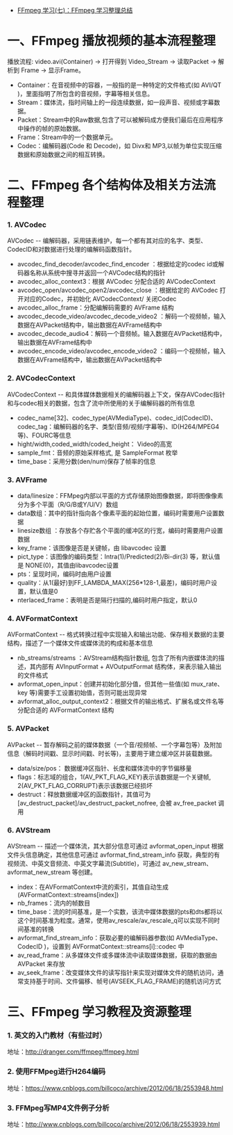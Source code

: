 - [FFmpeg 学习(七)：FFmpeg 学习整理总结](https://www.cnblogs.com/renhui/p/9508123.html)

# 一、FFmpeg 播放视频的基本流程整理

播放流程: video.avi(Container) -> 打开得到 Video_Stream -> 读取Packet -> 解析到 Frame -> 显示Frame。

- Container：在音视频中的容器，一般指的是一种特定的文件格式(如 AVI/QT )，里面指明了所包含的音视频，字幕等相关信息。
- Stream：媒体流，指时间轴上的一段连续数据，如一段声音、视频或字幕数据。
- Packet：Stream中的Raw数据,包含了可以被解码成方便我们最后在应用程序中操作的帧的原始数据。
- Frame：Stream中的一个数据单元。
- Codec：编解码器(Code 和 Decode)，如 Divx和 MP3,以帧为单位实现压缩数据和原始数据之间的相互转换。

# 二、FFmpeg 各个结构体及相关方法流程整理

### 1. AVCodec 

AVCodec -- 编解码器，采用链表维护，每一个都有其对应的名字、类型、CodecID和对数据进行处理的编解码函数指针。

- avcodec_find_decoder/avcodec_find_encoder ：根据给定的codec id或解码器名称从系统中搜寻并返回一个AVCodec结构的指针
- avcodec_alloc_context3：根据 AVCodec 分配合适的 AVCodecContext
- avcodec_open/avcodec_open2/avcodec_close ：根据给定的 AVCodec 打开对应的Codec，并初始化 AVCodecContext/ 关闭Codec
- avcodec_alloc_frame：分配编解码需要的 AVFrame 结构
- avcodec_decode_video/avcodec_decode_video2 ：解码一个视频帧，输入数据在AVPacket结构中，输出数据在AVFrame结构中
- avcodec_decode_audio4：解码一个音频帧。输入数据在AVPacket结构中，输出数据在AVFrame结构中
- avcodec_encode_video/avcodec_encode_video2 ：编码一个视频帧，输入数据在AVFrame结构中，输出数据在AVPacket结构中 

### 2. AVCodecContext

AVCodecContext -- 和具体媒体数据相关的编解码器上下文，保存AVCodec指针和与codec相关的数据，包含了流中所使用的关于编解码器的所有信息

- codec_name[32]、codec_type(AVMediaType)、codec_id(CodecID)、codec_tag：编解码器的名字、类型(音频/视频/字幕等)、ID(H264/MPEG4等)、FOURC等信息
- hight/width,coded_width/coded_height： Video的高宽
- sample_fmt：音频的原始采样格式, 是 SampleFormat 枚举
- time_base：采用分数(den/num)保存了帧率的信息

### 3. AVFrame

- data/linesize：FFMpeg内部以平面的方式存储原始图像数据，即将图像像素分为多个平面（R/G/B或Y/U/V）数组
- data数组：其中的指针指向各个像素平面的起始位置，编码时需要用户设置数据
- linesize数组 ：存放各个存贮各个平面的缓冲区的行宽，编码时需要用户设置数据
- key_frame：该图像是否是关键帧，由 libavcodec 设置
- pict_type：该图像的编码类型：Intra(1)/Predicted(2)/Bi-dir(3) 等，默认值是 NONE(0)，其值由libavcodec设置
- pts：呈现时间，编码时由用户设置
- quality：从1(最好)到FF_LAMBDA_MAX(256*128-1,最差)，编码时用户设置，默认值是0
- nterlaced_frame：表明是否是隔行扫描的,编码时用户指定，默认0

### 4. AVFormatContext

AVFormatContext -- 格式转换过程中实现输入和输出功能、保存相关数据的主要结构，描述了一个媒体文件或媒体流的构成和基本信息

- nb_streams/streams ：AVStream结构指针数组, 包含了所有内嵌媒体流的描述，其内部有 AVInputFormat + AVOutputFormat 结构体，来表示输入输出的文件格式
- avformat_open_input：创建并初始化部分值，但其他一些值(如 mux_rate、key 等)需要手工设置初始值，否则可能出现异常
- avformat_alloc_output_context2：根据文件的输出格式、扩展名或文件名等分配合适的 AVFormatContext 结构

### 5. AVPacket

AVPacket -- 暂存解码之前的媒体数据（一个音/视频帧、一个字幕包等）及附加信息（解码时间戳、显示时间戳、时长等)，主要用于建立缓冲区并装载数据。

- data/size/pos： 数据缓冲区指针、长度和媒体流中的字节偏移量
- flags：标志域的组合，1(AV_PKT_FLAG_KEY)表示该数据是一个关键帧, 2(AV_PKT_FLAG_CORRUPT)表示该数据已经损坏
- destruct：释放数据缓冲区的函数指针，其值可为 [av_destruct_packet]/av_destruct_packet_nofree, 会被 av_free_packet 调用

### 6. AVStream

AVStream -- 描述一个媒体流，其大部分信息可通过 avformat_open_input 根据文件头信息确定，其他信息可通过  avformat_find_stream_info 获取，典型的有 视频流、中英文音频流、中英文字幕流(Subtitle)，可通过  av_new_stream、avformat_new_stream 等创建。

- index：在AVFormatContext中流的索引，其值自动生成(AVFormatContext::streams[index])
- nb_frames：流内的帧数目
- time_base：流的时间基准，是一个实数，该流中媒体数据的pts和dts都将以这个时间基准为粒度。通常，使用av_rescale/av_rescale_q可以实现不同时间基准的转换
- avformat_find_stream_info：获取必要的编解码器参数(如 AVMediaType、CodecID )，设置到 AVFormatContext::streams[i]::codec 中
- av_read_frame：从多媒体文件或多媒体流中读取媒体数据，获取的数据由 AVPacket 来存放
- av_seek_frame：改变媒体文件的读写指针来实现对媒体文件的随机访问，通常支持基于时间、文件偏移、帧号(AVSEEK_FLAG_FRAME)的随机访问方式

# 三、FFmpeg 学习教程及资源整理

### 1. 英文的入门教材（有些过时）

地址：http://dranger.com/ffmpeg/ffmpeg.html

### 2. 使用FFMpeg进行H264编码 

地址：https://www.cnblogs.com/billcoco/archive/2012/06/18/2553948.html

### 3. FFMpeg写MP4文件例子分析

地址：http://www.cnblogs.com/billcoco/archive/2012/06/18/2553939.html